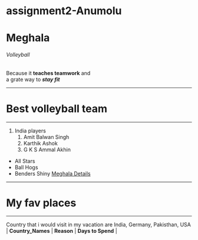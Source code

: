 # assignment2-Anumolu
# Meghala
###### Volleyball
Because it **teaches teamwork** and <br> a grate way to ***stay fit***

---
# Best volleyball team
---

1. India players
     1. Amit Balwan Singh
     2. Karthik Ashok
     3.  G K S Ammal Akhin
 * All Stars
 * Ball Hogs 
 * Benders Shiny
 [Meghala Details](AboutMe.md) 

 ---
 # My fav places
 ---
 Country that i would visit in my vacation are India, Germany, Pakisthan, USA
 | **Country_Names** | **Reason** | **Days to Spend** |

 
        